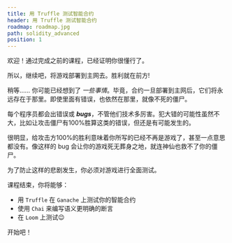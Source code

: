 ```yaml
---
title: 用 Truffle 测试智能合约
header: 用 Truffle 测试智能合约
roadmap: roadmap.jpg
path: solidity_advanced
position: 1
---
```


欢迎！通过完成之前的课程，已经证明你很懂行了。

所以，继续吧，将游戏部署到主网去。胜利就在前方!

稍等…… 你可能已经想到了 _一些事情_。毕竟，合约一旦部署到主网后，它们将永远存在于那里。即使里面有错误，也依然在那里，就像不死的僵尸。

每个程序员都会出错误或 _**bugs**_，不管他们技术多厉害。犯大错的可能性虽然不大，比如让攻击僵尸有100%胜算这类的错误，但还是有可能发生的。

很明显，给攻击方100%的胜利意味着你所写的已经不再是游戏了，甚至一点意思都没有。像这样的 bug 会让你的游戏死无葬身之地，就连神仙也救不了你的僵尸。

为了防止这样的悲剧发生，你必须对游戏进行全面测试。

课程结束，你将能够：

- 用 `Truffle` 在 `Ganache` 上测试你的智能合约
- 使用 `Chai` 来编写语义更明确的断言
- 在 `Loom` 上测试😉

开始吧！
